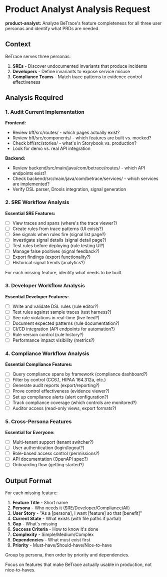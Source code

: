 # Product Analyst Analysis Request

**product-analyst:** Analyze BeTrace's feature completeness for all three user personas and identify what PRDs are needed.

## Context

BeTrace serves three personas:
1. **SREs** - Discover undocumented invariants that produce incidents
2. **Developers** - Define invariants to expose service misuse
3. **Compliance Teams** - Match trace patterns to evidence control effectiveness

## Analysis Required

### 1. Audit Current Implementation
**Frontend:**
- Review bff/src/routes/ - which pages actually exist?
- Review bff/src/components/ - which features are built vs. mocked?
- Check bff/src/stories/ - what's in Storybook vs. production?
- Look for demo vs. real API integration

**Backend:**
- Review backend/src/main/java/com/betrace/routes/ - which API endpoints exist?
- Check backend/src/main/java/com/betrace/services/ - which services are implemented?
- Verify DSL parser, Drools integration, signal generation

### 2. SRE Workflow Analysis
**Essential SRE Features:**
- [ ] View traces and spans (where's the trace viewer?)
- [ ] Create rules from trace patterns (UI exists?)
- [ ] See signals when rules fire (signal list page?)
- [ ] Investigate signal details (signal detail page?)
- [ ] Test rules before deploying (rule testing UI?)
- [ ] Manage false positives (signal feedback?)
- [ ] Export findings (export functionality?)
- [ ] Historical signal trends (analytics?)

For each missing feature, identify what needs to be built.

### 3. Developer Workflow Analysis
**Essential Developer Features:**
- [ ] Write and validate DSL rules (rule editor?)
- [ ] Test rules against sample traces (test harness?)
- [ ] See rule violations in real-time (live feed?)
- [ ] Document expected patterns (rule documentation?)
- [ ] CI/CD integration (API endpoints for automation?)
- [ ] Rule version control (rule history?)
- [ ] Performance impact visibility (metrics?)

### 4. Compliance Workflow Analysis
**Essential Compliance Features:**
- [ ] Query compliance spans by framework (compliance dashboard?)
- [ ] Filter by control (CC6.1, HIPAA 164.312a, etc.)
- [ ] Generate audit reports (export/reporting?)
- [ ] Prove control effectiveness (evidence viewer?)
- [ ] Set up compliance alerts (alert configuration?)
- [ ] Track compliance coverage (which controls are monitored?)
- [ ] Auditor access (read-only views, export formats?)

### 5. Cross-Persona Features
**Essential for Everyone:**
- [ ] Multi-tenant support (tenant switcher?)
- [ ] User authentication (login/logout?)
- [ ] Role-based access control (permissions?)
- [ ] API documentation (OpenAPI spec?)
- [ ] Onboarding flow (getting started?)

## Output Format

For each missing feature:
1. **Feature Title** - Short name
2. **Persona** - Who needs it (SRE/Developer/Compliance/All)
3. **User Story** - "As a [persona], I want [feature] so that [benefit]"
4. **Current State** - What exists (with file paths if partial)
5. **Gap** - What's missing
6. **Success Criteria** - How to know it's done
7. **Complexity** - Simple/Medium/Complex
8. **Dependencies** - What must exist first
9. **Priority** - Must-have/Should-have/Nice-to-have

Group by persona, then order by priority and dependencies.

Focus on features that make BeTrace actually usable in production, not nice-to-haves.
